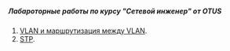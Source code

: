 ##### Лабароторные работы по курсу "Сетевой инженер" от OTUS

1. [VLAN и маршрутизация между VLAN](lab01/).
2. [STP](lab02/).
